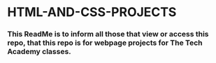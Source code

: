 # HTML-AND-CSS-PROJECTS
### This ReadMe is to inform all those that view or access this repo, that this repo is for webpage projects for The Tech Academy classes.
